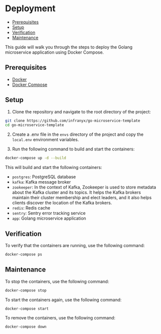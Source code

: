 # Deployment

<!-- START doctoc generated TOC please keep comment here to allow auto update -->
<!-- DON'T EDIT THIS SECTION, INSTEAD RE-RUN doctoc TO UPDATE -->

- [Prerequisites](#prerequisites)
- [Setup](#setup)
- [Verification](#verification)
- [Maintenance](#maintenance)

<!-- END doctoc generated TOC please keep comment here to allow auto update -->

This guide will walk you through the steps to deploy the Golang microservice application using Docker Compose.

## Prerequisites

- [Docker](https://docs.docker.com/engine/install/)
- [Docker Compose](https://docs.docker.com/compose/install/)

## Setup

1. Clone the repository and navigate to the root directory of the project:

```bash
git clone https://github.com/infranyx/go-microservice-template
cd go-microservice-template
```

2. Create a .env file in the `envs` directory of the project and copy the `local.env` environment variables.

3. Run the following command to build and start the containers:

```bash
docker-compose up -d --build
```

This will build and start the following containers:

- `postgres`: PostgreSQL database
- `kafka`: Kafka message broker
- `zookeeper`: In the context of Kafka, Zookeeper is used to store metadata about the Kafka cluster and its topics. It helps the Kafka brokers maintain their cluster membership and elect leaders, and it also helps clients discover the location of the Kafka brokers.
- `redis`: Redis cache
- `sentry`: Sentry error tracking service
- `app`: Golang microservice application

## Verification

To verify that the containers are running, use the following command:

```bash
docker-compose ps
```

## Maintenance

To stop the containers, use the following command:

```bash
docker-compose stop
```

To start the containers again, use the following command:

```bash
docker-compose start
```

To remove the containers, use the following command:

```bash
docker-compose down
```
